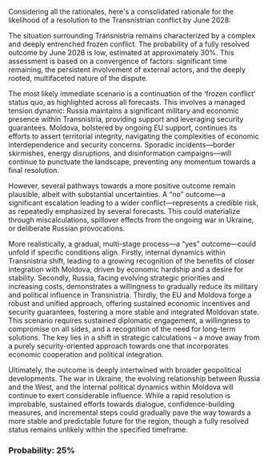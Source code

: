 Considering all the rationales, here's a consolidated rationale for the likelihood of a resolution to the Transnistrian conflict by June 2028:

The situation surrounding Transnistria remains characterized by a complex and deeply entrenched frozen conflict. The probability of a fully resolved outcome by June 2028 is low, estimated at approximately 30%. This assessment is based on a convergence of factors: significant time remaining, the persistent involvement of external actors, and the deeply rooted, multifaceted nature of the dispute.

The most likely immediate scenario is a continuation of the ‘frozen conflict’ status quo, as highlighted across all forecasts. This involves a managed tension dynamic: Russia maintains a significant military and economic presence within Transnistria, providing support and leveraging security guarantees. Moldova, bolstered by ongoing EU support, continues its efforts to assert territorial integrity, navigating the complexities of economic interdependence and security concerns. Sporadic incidents—border skirmishes, energy disruptions, and disinformation campaigns—will continue to punctuate the landscape, preventing any momentum towards a final resolution.

However, several pathways towards a more positive outcome remain plausible, albeit with substantial uncertainties. A “no” outcome—a significant escalation leading to a wider conflict—represents a credible risk, as repeatedly emphasized by several forecasts. This could materialize through miscalculations, spillover effects from the ongoing war in Ukraine, or deliberate Russian provocations.

More realistically, a gradual, multi-stage process—a “yes” outcome—could unfold if specific conditions align. Firstly, internal dynamics within Transnistria shift, leading to a growing recognition of the benefits of closer integration with Moldova, driven by economic hardship and a desire for stability. Secondly, Russia, facing evolving strategic priorities and increasing costs, demonstrates a willingness to gradually reduce its military and political influence in Transnistria. Thirdly, the EU and Moldova forge a robust and unified approach, offering sustained economic incentives and security guarantees, fostering a more stable and integrated Moldovan state. This scenario requires sustained diplomatic engagement, a willingness to compromise on all sides, and a recognition of the need for long-term solutions. The key lies in a shift in strategic calculations – a move away from a purely security-oriented approach towards one that incorporates economic cooperation and political integration.

Ultimately, the outcome is deeply intertwined with broader geopolitical developments. The war in Ukraine, the evolving relationship between Russia and the West, and the internal political dynamics within Moldova will continue to exert considerable influence. While a rapid resolution is improbable, sustained efforts towards dialogue, confidence-building measures, and incremental steps could gradually pave the way towards a more stable and predictable future for the region, though a fully resolved status remains unlikely within the specified timeframe.

### Probability: 25%